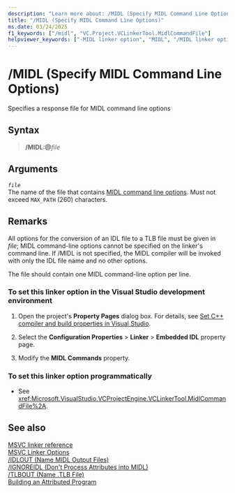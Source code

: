 ```yaml
---
description: "Learn more about: /MIDL (Specify MIDL Command Line Options)"
title: "/MIDL (Specify MIDL Command Line Options)"
ms.date: 03/24/2025
f1_keywords: ["/midl", "VC.Project.VCLinkerTool.MidlCommandFile"]
helpviewer_keywords: ["-MIDL linker option", "MIDL", "/MIDL linker option", "MIDL linker option", "MIDL, command line options"]
---
```

# /MIDL (Specify MIDL Command Line Options)

Specifies a response file for MIDL command line options

## Syntax

> **/MIDL:\@**<em>file</em>

## Arguments

*`file`*\
The name of the file that contains [MIDL command line options](/windows/win32/Midl/general-midl-command-line-syntax). Must not exceed `MAX_PATH` (260) characters.

## Remarks

All options for the conversion of an IDL file to a TLB file must be given in *file*; MIDL command-line options cannot be specified on the linker's command line. If /MIDL is not specified, the MIDL compiler will be invoked with only the IDL file name and no other options.

The file should contain one MIDL command-line option per line.

### To set this linker option in the Visual Studio development environment

1. Open the project's **Property Pages** dialog box. For details, see [Set C++ compiler and build properties in Visual Studio](../working-with-project-properties.md).

1. Select the **Configuration Properties** > **Linker** > **Embedded IDL** property page.

1. Modify the **MIDL Commands** property.

### To set this linker option programmatically

- See <xref:Microsoft.VisualStudio.VCProjectEngine.VCLinkerTool.MidlCommandFile%2A>.

## See also

[MSVC linker reference](linking.md)\
[MSVC Linker Options](linker-options.md)\
[/IDLOUT (Name MIDL Output Files)](idlout-name-midl-output-files.md)\
[/IGNOREIDL (Don't Process Attributes into MIDL)](ignoreidl-don-t-process-attributes-into-midl.md)\
[/TLBOUT (Name .TLB File)](tlbout-name-dot-tlb-file.md)\
[Building an Attributed Program](../../windows/attributes/cpp-attributes-com-net.md)
